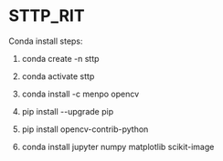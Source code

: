 # STTP_RIT

Conda install steps:

1. conda create -n sttp

2. conda activate sttp

3. conda install -c menpo opencv

4. pip install --upgrade pip

5. pip install opencv-contrib-python

6. conda install jupyter numpy matplotlib scikit-image
